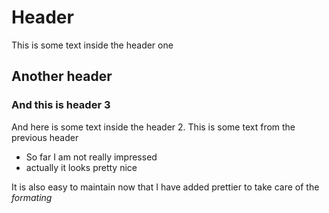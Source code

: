 # Header

This is some text inside the header one

## Another header

### And this is header 3

And here is some text inside the header 2.
This is some text from the previous header

- So far I am not really impressed
- actually it looks pretty nice

It is also easy to maintain now that I have added prettier to take care of the _formating_
